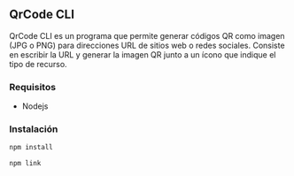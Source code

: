 ##  QrCode CLI

QrCode CLI es un programa que permite generar códigos QR como imagen (JPG o PNG) para direcciones URL de sitios web o redes sociales. Consiste en escribir la URL y generar la imagen QR junto a un ícono que indique el tipo de recurso.

###  Requisitos

- Nodejs

###  Instalación

```sh
npm install
```

```sh
npm link
```